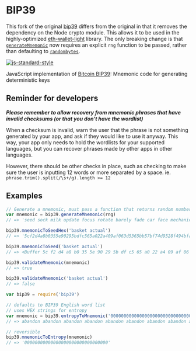# BIP39

This fork of the original [bip39](https://github.com/bitcoinjs/bip39) differs from the original in that it removes the dependency on the Node crypto module. This allows it to be used in the highly-optimized [eth-wallet-light](https://github.com/NoahHydro/eth-wallet-light) library. The only breaking change is that [`generateMnemonic`](https://github.com/NoahHydro/bip39/blob/master/index.js#L119) now requires an explicit `rng` function to be passed, rather than defaulting to [`randombytes`](https://github.com/crypto-browserify/randombytes).

[![js-standard-style](https://cdn.rawgit.com/feross/standard/master/badge.svg)](https://github.com/feross/standard)


JavaScript implementation of [Bitcoin BIP39](https://github.com/bitcoin/bips/blob/master/bip-0039.mediawiki): Mnemonic code for generating deterministic keys

## Reminder for developers

***Please remember to allow recovery from mnemonic phrases that have invalid checksums (or that you don't have the wordlist)***

When a checksum is invalid, warn the user that the phrase is not something generated by your app, and ask if they would like to use it anyway. This way, your app only needs to hold the wordlists for your supported languages, but you can recover phrases made by other apps in other languages.

However, there should be other checks in place, such as checking to make sure the user is inputting 12 words or more separated by a space. ie. `phrase.trim().split(/\s+/g).length >= 12`


## Examples
``` js
// Generate a mnemonic, must pass a function that returns random number of bytes, defaults to 128-bits of entropy
var mnemonic = bip39.generateMnemonic(rng)
// => 'seed sock milk update focus rotate barely fade car face mechanic mercy'

bip39.mnemonicToSeedHex('basket actual')
// => '5cf2d4a8b0355e90295bdfc565a022a409af063d5365bb57bf74d9528f494bfa4400f53d8349b80fdae44082d7f9541e1dba2b003bcfec9d0d53781ca676651f'

bip39.mnemonicToSeed('basket actual')
// => <Buffer 5c f2 d4 a8 b0 35 5e 90 29 5b df c5 65 a0 22 a4 09 af 06 3d 53 65 bb 57 bf 74 d9 52 8f 49 4b fa 44 00 f5 3d 83 49 b8 0f da e4 40 82 d7 f9 54 1e 1d ba 2b ...>

bip39.validateMnemonic(mnemonic)
// => true

bip39.validateMnemonic('basket actual')
// => false
```


``` js
var bip39 = require('bip39')

// defaults to BIP39 English word list
// uses HEX strings for entropy
var mnemonic = bip39.entropyToMnemonic('00000000000000000000000000000000')
// => abandon abandon abandon abandon abandon abandon abandon abandon abandon abandon abandon about

// reversible
bip39.mnemonicToEntropy(mnemonic)
// => '00000000000000000000000000000000'
```
